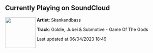 ## Currently Playing on SoundCloud

[<img align="left" width="100" src="https://i1.sndcdn.com/artworks-tyEsZAJ4y6jaEzgF-gUox9w-t500x500.jpg">](https://soundcloud.com/skankandbass/goldie-jubei-submotive-game-of-the-gods)

**Artist**: Skankandbass 

**Track**: Goldie, Jubei & Submotive - Game Of The Gods

Last updated at 06/04/2023 18:49
